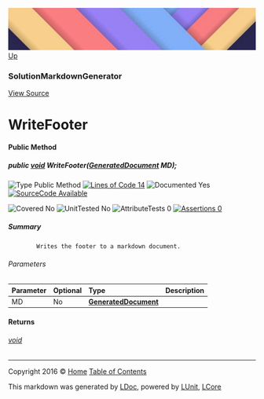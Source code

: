 ![](../Content/LDoc-banner-small.png "")
[Up](SolutionMarkdownGenerator.md)

### SolutionMarkdownGenerator
[View Source](../Markdown/SolutionMarkdownGenerator.cs)

# WriteFooter

#### Public Method

##### public <a href="https://msdn.microsoft.com/en-us/library/system.void.aspx" alt="">void</a> WriteFooter(<strong><a href="GeneratedDocument.md" alt="">GeneratedDocument</a></strong> MD);

![Type Public Method](http://b.repl.ca/v1/Type-Public%20Method-blue.png "") [![Lines of Code 14](http://b.repl.ca/v1/Lines%20of%20Code-14-blue.png "")](../Markdown/SolutionMarkdownGenerator.cs#L651)    ![Documented Yes](http://b.repl.ca/v1/Documented-Yes-brightgreen.png "") [![SourceCode Available](http://b.repl.ca/v1/SourceCode-Available-brightgreen.png "")](../Markdown/SolutionMarkdownGenerator.cs#L651)

![Covered No](http://b.repl.ca/v1/Covered-No-red.png "") ![UnitTested No](http://b.repl.ca/v1/UnitTested-No-lightgrey.png "") ![AttributeTests 0](http://b.repl.ca/v1/AttributeTests-0-lightgrey.png "") [![Assertions 0](http://b.repl.ca/v1/Assertions-0-lightgrey.png "")](../Markdown/SolutionMarkdownGenerator.cs)

##### Summary

            Writes the footer to a markdown document.
            

###### Parameters

Parameter | Optional | Type | Description
:---  | :---  | :---  | :--- 
MD | No | **[GeneratedDocument](GeneratedDocument.md)** | 


#### Returns

###### [void](https://msdn.microsoft.com/en-us/library/system.void.aspx)



---

Copyright 2016 &copy; [Home](../../README.md) [Table of Contents](../../TableOfContents.md)

This markdown was generated by [LDoc](https://github.com/CodeSingularity/LDoc), powered by [LUnit](https://github.com/CodeSingularity/LUnit), [LCore](https://github.com/CodeSingularity/LCore)
